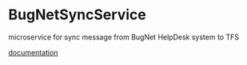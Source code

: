 # BugNetSyncService

microservice for sync message from BugNet HelpDesk system to TFS

[documentation](https://github.com/setkov/BugNetSyncService/wiki/BugNetSyncService-wiki)
